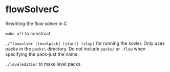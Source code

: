 # flowSolverC
Rewriting the flow solver in C

`make all` to construct

`./flowsolver [levelpack] [start] [stop]` for running the sovler. Only uses packs in the `packs\` directory. Do not include `packs/` or
`.flow` when specifying the pack-just the name.

`./leveleditior` to make level packs.

